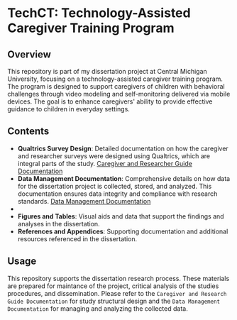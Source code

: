 
# TechCT: Technology-Assisted Caregiver Training Program

## Overview

This repository is part of my dissertation project at Central Michigan University, focusing on a technology-assisted caregiver training program. The program is designed to support caregivers of children with behavioral challenges through video modeling and self-monitoring delivered via mobile devices. The goal is to enhance caregivers' ability to provide effective guidance to children in everyday settings.

## Contents

- **Qualtrics Survey Design**: Detailed documentation on how the caregiver and researcher surveys were designed using Qualtrics, which are integral parts of the study. [Caregiver and Researcher Guide Documentation](https://github.com/rdwyse/TechPT/blob/main/TechPT%20-%202024.10.21%20-%20Caregiver%20and%20Researcher%20Guide%20Documentation.md)
- **Data Management Documentation**: Comprehensive details on how data for the dissertation project is collected, stored, and analyzed. This documentation ensures data integrity and compliance with research standards. [Data Management Documentation](https://github.com/rdwyse/TechPT/blob/main/TechPT%20-%202024.10.21%20-%20Data%20Management%20Documentation.md)
- 
- **Figures and Tables**: Visual aids and data that support the findings and analyses in the dissertation.
- **References and Appendices**: Supporting documentation and additional resources referenced in the dissertation.

## Usage

This repository supports the dissertation research process. These materials are prepared for maintance of the project, critical analysis of the studies procedures, and dissemination. Please refer to the `Caregiver and Research Guide Documentation` for study structural design and the `Data Management Documentation` for managing and analyzing the collected data.

